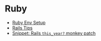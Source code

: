 # Ruby

- [Ruby Env Setup](/programming/language/ruby/ruby-env-setup.md)
- [Rails Tips](/programming/language/ruby/rails-tips.md)
- [Snippet: Rails `this_year?` monkey patch](/programming/language/ruby/snippet-rails-this_year-monkey-patch.md)
